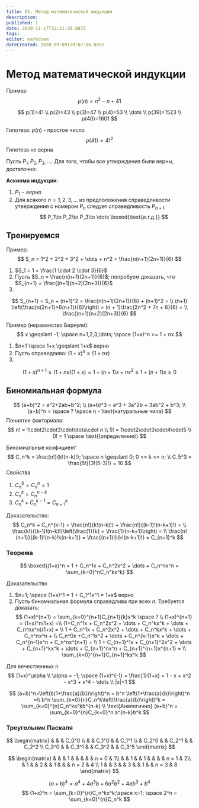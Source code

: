 ```yaml
---
title: 01. Метод математической индукции
description: 
published: 1
date: 2020-11-17T22:21:30.887Z
tags: 
editor: markdown
dateCreated: 2020-09-09T20:07:06.859Z
---
```


# Метод математической индукции

Пример
$$p(n)=n^2-n+41$$

$$
p(1)=41 \\
p(2)=43 \\
p(3)=47 \\
p(4)=53 \\
\dots \\
p(39)=1523 \\
p(40)=1601
$$

Гипотеза: $p(n)$ - простое число
$$
p(41)=41^2
$$
Гипотеза не верна

Пусть $P_1, P_2, P_3, \dots$.
Для того, чтобы все утверждения были верны, достаточно:

**Аскиома индукции**:
1. $P_1 - верно$
2. Для всякого $n=1,2,3,\dots$ из предположения справедливости утверждения с номером $P_n$ следует справедливость $P_{n+1}$
$$
P_1\to P_2\to  P_3\to \dots \boxed{\text{и.т.д.}}
$$

## Тренируемся
Пример:
$$
S_n = 1^2 + 2^2 + 3^2 + \dots + n^2 = \frac{n(n+1)(2n+1)}{6}
$$

1. $S_1 = 1 = \frac{1 \cdot 2 \cdot 3}{6}$
2. Пусть $S_n = \frac{n(n+1)(2n+1)}{6}$; попробуем доказать, что $S_{n+1} = \frac{(n+1)(n+2)(2n+3)}{6}$
3. 
$$
S_{n+1} = S_n + (n+1)^2 =
\frac{n(n+1)(2n+1)}{6} + (n+1)^2 = \\
(n+1) \left(\frac{n(2n+1)+6(n+1)}{6}\right) =
(n + 1)\frac{2n^2 + 7n + 6}{6} = \\
\frac{(n+1)(n+2)(2n+3)}{6}
$$

Пример (неравенство Бернули):
$$
x \geqslant -1; \space n=1,2,3,\dots; \space (1+x)^n >= 1 + nx
$$
1. $n=1 \space 1+x \geqslant 1+x$ верно
2. Пусть справедливо: $(1+x)^n \geqslant (1+nx)$
3.
$$
(1+x)^{n+1} \geqslant (1+nx)(1+x) = 1+(n+1)x + nx^2 \geqslant 1 + (n+1)x \geqslant 0
$$

## Биномиальная формула
$$
(a+b)^2 = a^2+2ab+b^2; \\
(a+b)^3 = a^3 + 3a^2b + 3ab^2 + b^3; \\
(a+b)^n = \space ? \space n - \text{натуральные чила}
$$
Пониятие факториала: 
$$
n! = 1\cdot2\cdot3\cdot\dots\cdot n \\
5! = 1\cdot2\cdot3\cdot4\cdot5 \\
0! = 1 \space \text{(определение)}
$$

Биномиальные коэфициент
$$
C_n^k = \frac{n!}{k!(n-k)!}; \space n \geqslant 0; 0 <= k <= n; \\
C_5^3 = \frac{5!}{3!(5-3)!} = 10
$$
Свойства
1. $С_n^0 = C_n^n = 1$
2. $C_n^k = C_n^{n-k}$
3. $C_n^k + C_n^{k-1} = C_{n+1}^k$

Доказательство:
$$
C_n^k + C_n^{k-1} = \frac{n!}{k!(n-k)!} + \frac{n!}{(k-1)!(n-k+1)!} = \\
\frac{k!}{(k-1)!(n-k)!}\left(\frac{1}{k} + \frac{1}{n-k+1}\right) = \\
\frac{n!(n+1)}{(k-1)!(n-k)!k(n-k+1)} = \frac{(n+1)!}{k!(n-k+1)!} = C_{n+1}^k
$$

### Теорема
$$
\boxed{(1+x)^n = 1 + C_n^1x + C_n^2x^2 + \dots + C_n^nx^n = 
\sum_{k=0}^nC_n^kx^k}
$$

Доказательство
1. $n=1; \space (1+x)^1 = 1 + C_1^1x^1 = 1+x$ верно
2. Пусть биномиальная формула справедлива при всех $n$.
Требуется доказать:
$$
(1+x)^{n+1} = \sum_{k=0}^{n+1}C_{n+1}{k}x^k \space ? \\
(1+x)^{n+1} = (1+x)^n(1+x) =\\
(1+C_n^1x + C_n^2x^2 + \dots + C_n^kx^k + \dots + C_n^nx^n)(1+x) = \\
1 + C_n^1x + C_n^2x^2 + \dots + C_n^kx^k + \dots + C_n^nx^n + \\
C_n^0x +C_n^1x^2 + \dots + C_n^{k-1}x^k + \dots + C_n^{n-1}x^n + C_n^nx^{n+1} = \\
1 + C_{n+1}^1x + C_{n+1}^2x^2 + \dots + C_{n+1}^kx^k + \dots + C_{n+1}^nx^n + C_{n+1}^{n+1}x^{n+1} = \\
\sum_{k=0}^{n+1}C_{n+1}^kx^k
$$

Для вечественных n
$$
(1+x)^\alpha \\
\alpha = -1; \space (1+x)^{-1} = \frac{1}{1+x} = 1 - x + x^2 - x^3 + x^4 - \dots \\
|x|<1
$$

$$
(a+b)^n=\left(b(1+\frac{a}{b})\right)^n = b^n \left(1+\frac{a}{b}\right)^n =\\
b^n \sum_{k=0}{n}C_n^k\left(\frac{a}{b}\right)^k = \sum_{k=0}^{n}C_n^ka^kb^{n-k} \\
\text{Аналогично} (a+b)^n = \sum_{k=0}^{n}C_{k=0}^n a^{n-k}b^k
$$

### Треугольник Паскаля
$$
\begin{matrix}
& & & C_0^0 \\
& & C_1^0 & & C_1^1 \\
& C_2^0 & & C_2^1 & & C_2^2 \\
C_3^0 & & C_3^1 & & C_3^2 & & C_3^5
\end{matrix}
$$

$$
\begin{matrix}
& & & 1 & & & & & n = 0 & 1\\
& & 1 & & 1 & & & & n = 1 & 2\\
& 1 & & 2 & & 1 & & & n = 2 & 4 \\
1 & & 3 & & 3 & & 1 & & n = 3 & 8
\end{matrix}
$$

$$ (a+b)^4 = a^4 + 4a^3b + 6a^2 b^2 + 4ab^3 + b^4 $$
$$ (1+x)^n = \sum_{k=0}^{n}C_n^kx^k;\space x=1; \space 2^n = \sum_{k=0}^{n}C_n^k $$

